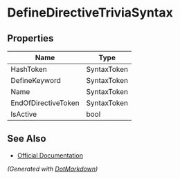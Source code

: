# DefineDirectiveTriviaSyntax

## Properties

| Name                | Type        |
| ------------------- | ----------- |
| HashToken           | SyntaxToken |
| DefineKeyword       | SyntaxToken |
| Name                | SyntaxToken |
| EndOfDirectiveToken | SyntaxToken |
| IsActive            | bool        |

## See Also

* [Official Documentation](https://docs.microsoft.com/en-us/dotnet/api/microsoft.codeanalysis.csharp.syntax.definedirectivetriviasyntax)


*\(Generated with [DotMarkdown](http://github.com/JosefPihrt/DotMarkdown)\)*